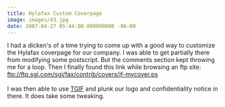 ```yaml
---
title: Hylafax Custom Coverpage
image: images/43.jpg
date: 2007-04-27 05:44:00.000000000 -06:00
---
```

I had a dicken's of a time trying to come up with a good way to customize the Hylafax coverpage for our company.  I was able to get partially there from modifying some postscript.  But the comments section kept throwing me for a loop.  Then I finally found this link while browsing an ftp site:<br />ftp://ftp.sgi.com/sgi/fax/contrib/covers/jf-mycover.ps<br /><br />I was then able to use <a href="http://bourbon.usc.edu/tgif/download.html">TGIF</a> and plunk our logo and confidentiality notice in there.  It does take some tweaking.
